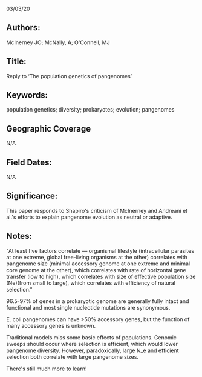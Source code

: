 03/03/20
## Authors:
McInerney JO; McNally, A; O'Connell, MJ
## Title:
Reply to ‘The population genetics of pangenomes’
## Keywords:
population genetics; diversity; prokaryotes; evolution; pangenomes
## Geographic Coverage
N/A
## Field Dates:
N/A
## Significance:
This paper responds to Shapiro's criticism of McInerney and Andreani et al.'s efforts to explain pangenome evolution as neutral or adaptive.

## Notes:
"At least five factors correlate — organismal lifestyle (intracellular parasites at one extreme, global free-living organisms at the other) correlates with pangenome size (minimal accessory genome at one extreme and minimal core genome at the other), which correlates with rate of horizontal gene transfer (low to high), which correlates with size of effective population size (Ne)(from small to large), which correlates with efficiency of natural selection."

96.5-97% of genes in a prokaryotic genome are generally fully intact and functional and most single nucleotide mutations are synonymous.

E. coli pangenomes can have >50% accessory genes, but the function of many accessory genes is unknown.

Traditional models miss some basic effects of populations. Genomic sweeps should occur where selection is efficient, which would lower pangenome diversity. However, paradoxically, large N_e and efficient selection both correlate with large pangenome sizes.

There's still much more to learn!
